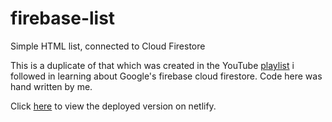 # firebase-list
Simple HTML list, connected to Cloud Firestore

This is a duplicate of that which was created in the 
YouTube [playlist](https://www.youtube.com/playlist?list=PL4cUxeGkcC9itfjle0ji1xOZ2cjRGY_WB) i followed in learning about 
Google's firebase cloud firestore.
Code here was hand written by me.

Click [here](https://condescending-noyce-49718c.netlify.app/) to view the deployed version on netlify.
